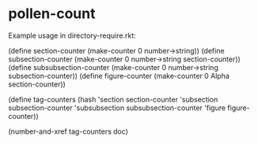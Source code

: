 pollen-count
============

Example usage in directory-require.rkt:

(define section-counter (make-counter 0 number->string))
(define subsection-counter (make-counter 0 number->string section-counter))
(define subsubsection-counter (make-counter 0 number->string subsection-counter))
(define figure-counter (make-counter 0 Alpha section-counter))

(define tag-counters (hash 'section section-counter
                           'subsection subsection-counter
                           'subsubsection subsubsection-counter
                           'figure figure-counter))

(number-and-xref tag-counters doc)
